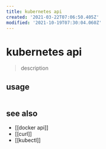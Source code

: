 ```yaml
---
title: kubernetes api
created: '2021-03-22T07:06:50.405Z'
modified: '2021-10-19T07:30:04.060Z'
---
```


# kubernetes api

> description

## usage

```sh

```

## see also

- [[docker api]]
- [[curl]]
- [[kubectl]]
